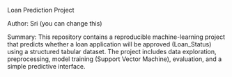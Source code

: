 Loan Prediction Project

Author: Sri (you can change this)

Summary: This repository contains a reproducible machine-learning project that predicts whether a loan application will be approved (Loan_Status) using a structured tabular dataset. The project includes data exploration, preprocessing, model training (Support Vector Machine), evaluation, and a simple predictive interface.
